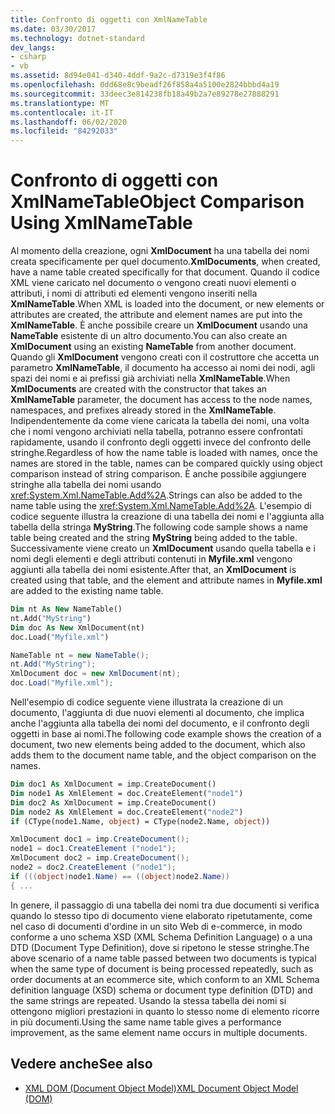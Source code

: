 ```yaml
---
title: Confronto di oggetti con XmlNameTable
ms.date: 03/30/2017
ms.technology: dotnet-standard
dev_langs:
- csharp
- vb
ms.assetid: 8d94e041-d340-4ddf-9a2c-d7319e3f4f86
ms.openlocfilehash: 0dd68e8c9beadf26f858a4a5100e2824bbbd4a19
ms.sourcegitcommit: 33deec3e814238fb18a49b2a7e89278e27888291
ms.translationtype: MT
ms.contentlocale: it-IT
ms.lasthandoff: 06/02/2020
ms.locfileid: "84292033"
---
```

# <a name="object-comparison-using-xmlnametable"></a><span data-ttu-id="8195a-102">Confronto di oggetti con XmlNameTable</span><span class="sxs-lookup"><span data-stu-id="8195a-102">Object Comparison Using XmlNameTable</span></span>
<span data-ttu-id="8195a-103">Al momento della creazione, ogni **XmlDocument** ha una tabella dei nomi creata specificamente per quel documento.</span><span class="sxs-lookup"><span data-stu-id="8195a-103">**XmlDocuments**, when created, have a name table created specifically for that document.</span></span> <span data-ttu-id="8195a-104">Quando il codice XML viene caricato nel documento o vengono creati nuovi elementi o attributi, i nomi di attributi ed elementi vengono inseriti nella **XmlNameTable**.</span><span class="sxs-lookup"><span data-stu-id="8195a-104">When XML is loaded into the document, or new elements or attributes are created, the attribute and element names are put into the **XmlNameTable**.</span></span> <span data-ttu-id="8195a-105">È anche possibile creare un **XmlDocument** usando una **NameTable** esistente di un altro documento.</span><span class="sxs-lookup"><span data-stu-id="8195a-105">You can also create an **XmlDocument** using an existing **NameTable** from another document.</span></span> <span data-ttu-id="8195a-106">Quando gli **XmlDocument** vengono creati con il costruttore che accetta un parametro **XmlNameTable**, il documento ha accesso ai nomi dei nodi, agli spazi dei nomi e ai prefissi già archiviati nella **XmlNameTable**.</span><span class="sxs-lookup"><span data-stu-id="8195a-106">When **XmlDocuments** are created with the constructor that takes an **XmlNameTable** parameter, the document has access to the node names, namespaces, and prefixes already stored in the **XmlNameTable**.</span></span> <span data-ttu-id="8195a-107">Indipendentemente da come viene caricata la tabella dei nomi, una volta che i nomi vengono archiviati nella tabella, potranno essere confrontati rapidamente, usando il confronto degli oggetti invece del confronto delle stringhe.</span><span class="sxs-lookup"><span data-stu-id="8195a-107">Regardless of how the name table is loaded with names, once the names are stored in the table, names can be compared quickly using object comparison instead of string comparison.</span></span> <span data-ttu-id="8195a-108">È anche possibile aggiungere stringhe alla tabella dei nomi usando <xref:System.Xml.NameTable.Add%2A>.</span><span class="sxs-lookup"><span data-stu-id="8195a-108">Strings can also be added to the name table using the <xref:System.Xml.NameTable.Add%2A>.</span></span> <span data-ttu-id="8195a-109">L'esempio di codice seguente illustra la creazione di una tabella dei nomi e l'aggiunta alla tabella della stringa **MyString**.</span><span class="sxs-lookup"><span data-stu-id="8195a-109">The following code sample shows a name table being created and the string **MyString** being added to the table.</span></span> <span data-ttu-id="8195a-110">Successivamente viene creato un **XmlDocument** usando quella tabella e i nomi degli elementi e degli attributi contenuti in **Myfile.xml** vengono aggiunti alla tabella dei nomi esistente.</span><span class="sxs-lookup"><span data-stu-id="8195a-110">After that, an **XmlDocument** is created using that table, and the element and attribute names in **Myfile.xml** are added to the existing name table.</span></span>  
  
```vb  
Dim nt As New NameTable()  
nt.Add("MyString")  
Dim doc As New XmlDocument(nt)  
doc.Load("Myfile.xml")  
```  
  
```csharp  
NameTable nt = new NameTable();  
nt.Add("MyString");  
XmlDocument doc = new XmlDocument(nt);  
doc.Load("Myfile.xml");  
```  
  
 <span data-ttu-id="8195a-111">Nell'esempio di codice seguente viene illustrata la creazione di un documento, l'aggiunta di due nuovi elementi al documento, che implica anche l'aggiunta alla tabella dei nomi del documento, e il confronto degli oggetti in base ai nomi.</span><span class="sxs-lookup"><span data-stu-id="8195a-111">The following code example shows the creation of a document, two new elements being added to the document, which also adds them to the document name table, and the object comparison on the names.</span></span>  
  
```vb  
Dim doc1 As XmlDocument = imp.CreateDocument()  
Dim node1 As XmlElement = doc.CreateElement("node1")  
Dim doc2 As XmlDocument = imp.CreateDocument()  
Dim node2 As XmlElement = doc.CreateElement("node2")  
if (CType(node1.Name, object) = CType(node2.Name, object))  
```  
  
```csharp  
XmlDocument doc1 = imp.CreateDocument();  
node1 = doc1.CreateElement ("node1");  
XmlDocument doc2 = imp.CreateDocument();  
node2 = doc2.CreateElement ("node1");  
if (((object)node1.Name) == ((object)node2.Name))  
{ ...  
```  
  
 <span data-ttu-id="8195a-112">In genere, il passaggio di una tabella dei nomi tra due documenti si verifica quando lo stesso tipo di documento viene elaborato ripetutamente, come nel caso di documenti d'ordine in un sito Web di e-commerce, in modo conforme a uno schema XSD (XML Schema Definition Language) o a una DTD (Document Type Definition), dove si ripetono le stesse stringhe.</span><span class="sxs-lookup"><span data-stu-id="8195a-112">The above scenario of a name table passed between two documents is typical when the same type of document is being processed repeatedly, such as order documents at an ecommerce site, which conform to an XML Schema definition language (XSD) schema or document type definition (DTD) and the same strings are repeated.</span></span> <span data-ttu-id="8195a-113">Usando la stessa tabella dei nomi si ottengono migliori prestazioni in quanto lo stesso nome di elemento ricorre in più documenti.</span><span class="sxs-lookup"><span data-stu-id="8195a-113">Using the same name table gives a performance improvement, as the same element name occurs in multiple documents.</span></span>  
  
## <a name="see-also"></a><span data-ttu-id="8195a-114">Vedere anche</span><span class="sxs-lookup"><span data-stu-id="8195a-114">See also</span></span>

- [<span data-ttu-id="8195a-115">XML DOM (Document Object Model)</span><span class="sxs-lookup"><span data-stu-id="8195a-115">XML Document Object Model (DOM)</span></span>](xml-document-object-model-dom.md)
